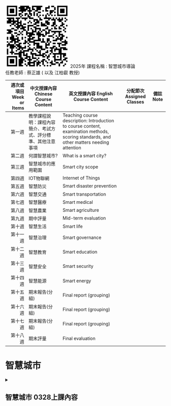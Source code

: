 <img src="CityQR.png" width="200" height="200">
2025年
課程名稱 : 智慧城市導論 <br>
任教老師 : 蔡正雄 ( 以及 江柏叡 教授)

|週次或項目 Week or Items	| 中文授課內容 Chinese Course Content | 英文授課內容 English Course Content	| 分配節次 Assigned Classes	| 備註 Note |
|------------------------:|------------------------------------|------------------------------------|---------------------------|----------|
|第一週 | 教學課程說明：課程內容簡介、考試方式、評分標準、其他注意事項 | Teaching course description: Introduction to course content, examination methods, scoring standards, and other matters needing attention | | | |
|第二週 |何謂智慧城市? | What is a smart city? | | | |
|第三週 |智慧城市的應用範圍 | Smart city scope  | | | |
|第四週 |IOT物聯網 | Internet of Things  | | | |
|第五週 |智慧防災 | Smart disaster prevention  | | | |
|第六週 |智慧交通 | Smart transportation  | | | |
|第七週 |智慧醫療 | Smart medical  | | | |
|第八週 |智慧農業 | Smart agriculture  | | | |
|第九週 |期中評量 |Mid-term evaluation  | | | |
|第十週 |智慧生活 |Smart life  | | | |
|第十一週 |智慧治理 |Smart governance  | | | |
|第十二週 |智慧教育 |Smart education  | | | |
|第十三週 |智慧安全 |Smart security  | | | |
|第十四週 |智慧能源 |Smart energy  | | | |
|第十五週 |期末報告(分組)|Final report (grouping)  | | | |
|第十六週 |期末報告(分組) |Final report (grouping)  | | | |
|第十七週 |期末報告(分組) |Final report (grouping)  | | | |
|第十八週 |期末評量 |Final evaluation  | | | |


# 智慧城市

<details>
<summary>
  
## 智慧城市 0328上課內容
  
</summary>
  
>### details 是收放格的程式
>### summary 觸發的標題
  
</details>
